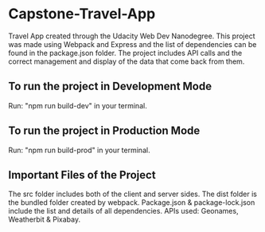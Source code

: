 # Capstone-Travel-App
Travel App created through the Udacity Web Dev Nanodegree. This project was made using Webpack and Express and the list of dependencies can be found in the package.json folder. The project includes API calls and the correct management and display of the data that come back from them.

## To run the project in Development Mode
Run: "npm run build-dev" in your terminal.

## To run the project in Production Mode
Run: "npm run build-prod" in your terminal.

## Important Files of the Project
The src folder includes both of the client and server sides. The dist folder is the bundled folder created by webpack. Package.json & package-lock.json include the list and details of all dependencies. APIs used: Geonames, Weatherbit & Pixabay.


